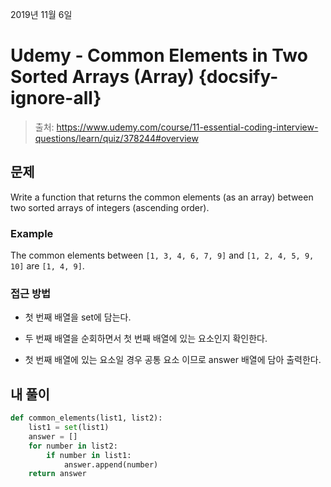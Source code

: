 
2019년 11월 6일

# Udemy - Common Elements in Two Sorted Arrays (Array) {docsify-ignore-all}

> 출처: https://www.udemy.com/course/11-essential-coding-interview-questions/learn/quiz/378244#overview

## 문제

Write a function that returns the common elements (as an array) between two sorted arrays of integers (ascending order).

### Example

The common elements between `[1, 3, 4, 6, 7, 9]` and `[1, 2, 4, 5, 9, 10]` are `[1, 4, 9]`.

### 접근 방법

- 첫 번째 배열을 set에 담는다.

- 두 번째 배열을 순회하면서 첫 번째 배열에 있는 요소인지 확인한다.

- 첫 번째 배열에 있는 요소일 경우 공통 요소 이므로 answer 배열에 담아 출력한다.

## 내 풀이

```python
def common_elements(list1, list2):
    list1 = set(list1)
    answer = []
    for number in list2:
        if number in list1:
            answer.append(number)
    return answer
```
